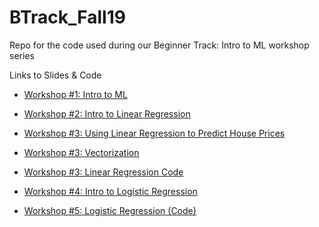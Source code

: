 # BTrack_Fall19

Repo for the code used during our Beginner Track: Intro to ML workshop series

Links to Slides & Code
- [Workshop #1: Intro to ML](https://drive.google.com/file/d/1JnubRvD9E3gxc4Ged4ooccSgE65QIAV8/view?usp=sharing)
- [Workshop #2: Intro to Linear Regression](https://drive.google.com/file/d/1GIRY3jSidn5g4JkLlKTJbCVmteUmtDh3/view?usp=sharing)
- [Workshop #3: Using Linear Regression to Predict House Prices](https://drive.google.com/file/d/1VEGxcefQtrLt8hHskt0TfWhmQv4wsKMf/view?usp=sharing)



- [Workshop #3: Vectorization](https://colab.research.google.com/drive/1YItjct9EjithCk_wJTn4MrSmZPVNjwJB)
- [Workshop #3: Linear Regression Code](https://github.com/uclaacmai/beginner-track-spring19/blob/master/Workshop%203/Predicting_House_Prices.ipynb)
- [Workshop #4: Intro to Logistic Regression](https://drive.google.com/open?id=1tCUGcUWj6Yzv7skkMX_xEzn_Le1GE0lM)
- [Workshop #5: Logistic Regression (Code)](https://drive.google.com/open?id=18k-xQ5lEJRMQW8Mwzcy_Wyr42_eDXAiF)




